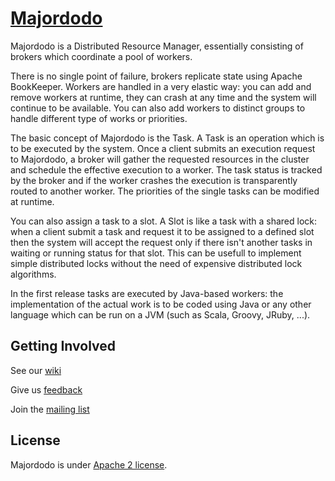 # [Majordodo](http://majordodo.org/)

Majordodo is a Distributed Resource Manager, essentially consisting of brokers which coordinate a pool of workers.

There is no single point of failure, brokers replicate state using Apache BookKeeper. Workers are handled in a very elastic way: you can add and remove workers at runtime, they can crash at any time and the system will continue to be available. You can also add workers to distinct groups to handle different type of works or priorities.

The basic concept of Majordodo is the Task. A Task is an operation which is to be executed by the system. Once a client submits an execution request to Majordodo, a broker will gather the requested resources in the cluster and schedule the effective execution to a worker. The task status is tracked by the broker and if the worker crashes the execution is transparently routed to another worker. The priorities of the single tasks can be modified at runtime.

You can also assign a task to a slot. A Slot is like a task with a shared lock: when a client submit a task and request it to be assigned to a defined slot then the system will accept the request only if there isn't another tasks in waiting or running status for that slot. This can be usefull to implement simple distributed locks without the need of expensive distributed lock algorithms.

In the first release tasks are executed by Java-based workers: the implementation of the actual work is to be coded using Java or any other language which can be run on a JVM (such as Scala, Groovy, JRuby, ...).


## Getting Involved

See our [wiki](https://github.com/majordodo/Majordodo/wiki)

Give us [feedback](https://dev.majordodo.org/jira/secure/Dashboard.jspa)

Join the [mailing list](http://lists.majordodo.org/mailman/listinfo)

## License

Majordodo is under [Apache 2 license](http://www.apache.org/licenses/LICENSE-2.0.html).
